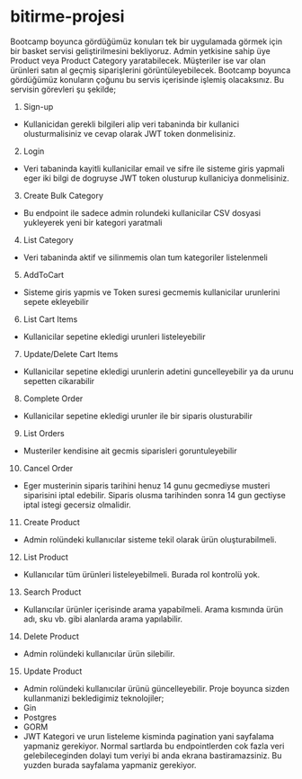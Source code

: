 # bitirme-projesi

Bootcamp boyunca gördüğümüz konuları tek bir uygulamada görmek için bir basket servisi geliştirilmesini bekliyoruz.
Admin yetkisine sahip üye Product veya Product Category yaratabilecek. Müşteriler ise var olan ürünleri satın al geçmiş
siparişlerini görüntüleyebilecek. Bootcamp boyunca gördüğümüz konuların çoğunu bu servis içerisinde işlemiş olacaksınız.
Bu servisin görevleri şu şekilde;

1. Sign-up

- Kullanicidan gerekli bilgileri alip veri tabaninda bir kullanici olusturmalisiniz ve cevap olarak JWT token
  donmelisiniz.

2. Login

- Veri tabaninda kayitli kullanicilar email ve sifre ile sisteme giris yapmali eger iki bilgi de dogruyse JWT token
  olusturup kullaniciya donmelisiniz.

3. Create Bulk Category

- Bu endpoint ile sadece admin rolundeki kullanicilar CSV dosyasi yukleyerek yeni bir kategori yaratmali

4. List Category

- Veri tabaninda aktif ve silinmemis olan tum kategoriler listelenmeli

5. AddToCart

- Sisteme giris yapmis ve Token suresi gecmemis kullanicilar urunlerini sepete ekleyebilir

6. List Cart Items

- Kullanicilar sepetine ekledigi urunleri listeleyebilir

7. Update/Delete Cart Items

- Kullanicilar sepetine ekledigi urunlerin adetini guncelleyebilir ya da urunu sepetten cikarabilir

8. Complete Order

- Kullanicilar sepetine ekledigi urunler ile bir siparis olusturabilir

9. List Orders

- Musteriler kendisine ait gecmis siparisleri goruntuleyebilir

10. Cancel Order

- Eger musterinin siparis tarihini henuz 14 gunu gecmediyse musteri siparisini iptal edebilir. Siparis olusma tarihinden
  sonra 14 gun gectiyse iptal istegi gecersiz olmalidir.

11. Create Product

- Admin rolündeki kullanıcılar sisteme tekil olarak ürün oluşturabilmeli.

12. List Product

- Kullanıcılar tüm ürünleri listeleyebilmeli. Burada rol kontrolü yok.

13. Search Product 

- Kullanıcılar ürünler içerisinde arama yapabilmeli. Arama kısmında ürün adı, sku vb. gibi alanlarda arama yapılabilir.

14. Delete Product

- Admin rolündeki kullanıcılar ürün silebilir.

15. Update Product

- Admin rolündeki kullanıcılar ürünü güncelleyebilir. Proje boyunca sizden kullanmanizi bekledigimiz teknolojiler;
- Gin
- Postgres
- GORM
- JWT Kategori ve urun listeleme kisminda pagination yani sayfalama yapmaniz gerekiyor. Normal sartlarda bu
  endpointlerden cok fazla veri gelebileceginden dolayi tum veriyi bi anda ekrana bastiramazsiniz. Bu yuzden burada
  sayfalama yapmaniz gerekiyor.
